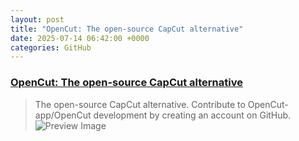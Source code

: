 ```yaml
---
layout: post
title: "OpenCut: The open-source CapCut alternative"
date: 2025-07-14 06:42:00 +0000
categories: GitHub
---
```


### [OpenCut: The open-source CapCut alternative](https://github.com/OpenCut-app/OpenCut)

> The open-source CapCut alternative. Contribute to OpenCut-app/OpenCut development by creating an account on GitHub.
![Preview Image](https://opengraph.githubassets.com/c20654f84414de8e5d3649010708cd5f49a8fa9a289a36212da3d63da0b48e2a/OpenCut-app/OpenCut)

